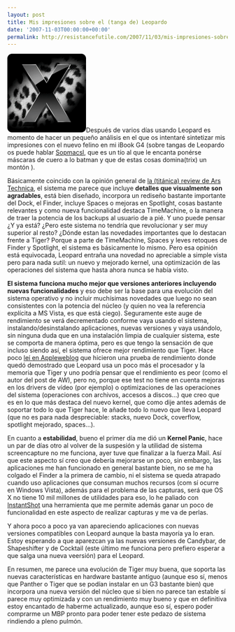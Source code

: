 ```yaml
---
layout: post
title: Mis impresiones sobre el (tanga de) Leopardo
date: '2007-11-03T00:00:00+00:00'
permalink: http://resistancefutile.com/2007/11/03/mis-impresiones-sobre-el-tanga-de-leopardo/
---
```

<img src='/assets/92a66bb3.png' alt='92a66bb3.png' class="derecha" />Después de varios días usando Leopard es momento de hacer un pequeño análisis en el que os intentaré sintetizar mis impresiones con el nuevo felino en mi iBook G4 (sobre tangas de Leopardo os puede hablar <a href="http://Sopmacsl.com">Sopmacsl</a>, que es un tío al que le encanta ponérse máscaras de cuero a lo batman y que de estas cosas domina(trix) un montón ).

Básicamente coincido con la opinión general de <a href="http://arstechnica.com/reviews/os/mac-os-x-10-5.ars">la (titánica) review de Ars Technica</a>, el sistema me parece que incluye <strong>detalles que visualmente son agradables</strong>, está bien diseñado, incorpora un rediseño bastante importante del Dock, el Finder, incluye Spaces o mejoras en Spotlight, cosas bastante relevantes y como nueva funcionalidad destaca TimeMachine, o la manera de traer la potencia de los backups al usuario de a pié. Y uno puede pensar ¿Y ya está? ¿Pero este sistema no tendría que revolucionar y ser muy superior al resto? ¿Dónde estan las novedades importantes que lo destacan frente a Tiger? Porque a parte de TimeMachine, Spaces y leves retoques de Finder y Spotlight, el sistema es básicamente lo mismo. Pero esa opinión está equivocada, Leopard entraña una novedad no apreciable a simple vista pero para nada sutil: un nuevo y mejorado kernel, una optimización de las operaciones del sistema que hasta ahora nunca se había visto.

<strong>El sistema funciona mucho mejor que versiones anteriores incluyendo nuevas funcionalidades</strong> y eso debe ser la base para una evolución del sistema operativo y no incluir muchísimas novedades que luego no sean consistentes con la potencia del núcleo (y quien no vea la referencia explícita a MS Vista, es que está ciego). Seguramente este auge de rendimiento se verá decrementado conforme vaya usando el sistema, instalando/desinstalando aplicaciones, nuevas versiones y vaya usándolo, sin ninguna duda que en una instalación limpia de cualquier sistema, este se comporta de manera óptima, pero es que tengo la sensación de que incluso siendo así, el sistema ofrece mejor rendimiento que Tiger. Hace poco <a href="http://es.appleweblog.com/2007/10/31/leopard-necesita-los-64bits-para-batir-a-tiger/">leí en Appleweblog</a> que hicieron una prueba de rendimiento donde quedó demostrado que Leopard usa un poco más el procesador y la memoria que Tiger y uno podría pensar que el rendimiento es peor (como el autor del post de AW), pero no, porque ese test no tiene en cuenta mejoras en los drivers de vídeo (por ejemplo) o optimizaciones de las operaciones del sistema (operaciones con archivos, accesos a discos...) que creo que es en lo que más destaca del nuevo kernel, que como dije antes además de soportar todo lo que Tiger hace, le añade todo lo nuevo que lleva Leopard (que no es para nada despreciable: stacks, nuevo Dock, coverflow, spotlight mejorado, spaces...).

En cuanto a <strong>estabilidad</strong>, bueno el primer día me dió un <strong>Kernel Panic</strong>, hace un par de días otro al volver de la suspesión y la utilidad de sistema screencapture no me funciona, ayer tuve que finalizar a la fuerza Mail. Así que este aspecto sí creo que debería mejorarse un poco, sin embargo, las aplicaciones me han funcionado en general bastante bien, no se me ha colgado el Finder a la primera de cambio, ni el sistema se queda atrapado cuando uso aplicaciones que consuman muchos recursos (com sí ocurre en Windows Vista), además para el problema de las capturas, será que OS X no tiene 10 mil millones de utilidades para eso, lo he paliado con <a href="http://www.applesfera.com/2006/12/31-instantshot-mas-opciones-para-capturar-tu-pantalla">InstantShot</a> una herramienta que me permite además ganar un poco de funcionalidad en este aspecto de realizar capturas y me va de perlas.

Y ahora poco a poco ya van apareciendo aplicaciones con nuevas versiones compatibles con Leopard aunque la basta mayoría ya lo eran. Estoy esperando a que aparezcan ya las nuevas versiones de Candybar, de Shapeshifter y de Cocktail (este último me funciona pero prefiero esperar a que salga una nueva veersión) para el Leopard.

En resumen, me parece una evolución de Tiger muy buena, que soporta las nuevas características en hardware bastante antiguo (aunque eso sí, menos que Panther o Tiger que se podían instalar en un G3 bastante bien) que incorpora una nueva versión del núcleo que si bien no parece tan estable sí parece muy optimizada y con un rendimiento muy bueno y que en definitiva estoy encantado de haberme actualizado, aunque eso sí, espero poder comprarme un MBP pronto para poder tener este pedazo de sistema rindiendo a pleno pulmón.
